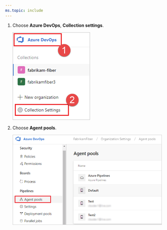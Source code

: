 ```yaml
---
ms.topic: include
---
```


1. Choose **Azure DevOps**, **Collection settings**.

   ![Organization settings](../../media/agent-pools-tab/collection-settings-2019.png)

1. Choose **Agent pools**.

   ![Choose Manage pools](../../media/agent-pools-tab/agent-pools-2019.png)
